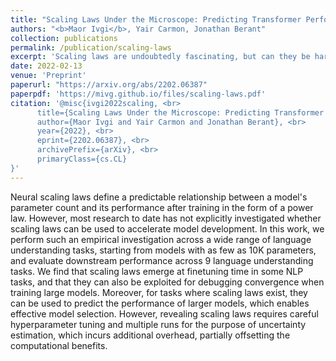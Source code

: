 ```yaml
---
title: "Scaling Laws Under the Microscope: Predicting Transformer Performance from Small Scale Experiments"
authors: "<b>Maor Ivgi</b>, Yair Carmon, Jonathan Berant"
collection: publications
permalink: /publication/scaling-laws
excerpt: 'Scaling laws are undoubtedly fascinating, but can they be harnessed for efficient model design? In this work, we explore their usefulness across a variety of language understanding tasks.'
date: 2022-02-13
venue: 'Preprint'
paperurl: "https://arxiv.org/abs/2202.06387"
paperpdf: 'https://mivg.github.io/files/scaling-laws.pdf'
citation: '@misc{ivgi2022scaling, <br>
      title={Scaling Laws Under the Microscope: Predicting Transformer Performance from Small Scale Experiments},  <br>
      author={Maor Ivgi and Yair Carmon and Jonathan Berant}, <br>
      year={2022}, <br>
      eprint={2202.06387}, <br>
      archivePrefix={arXiv}, <br>
      primaryClass={cs.CL}
}'
---
```

Neural scaling laws define a predictable relationship between a model's parameter count and its performance after training in the form of a power law. However, most research to date has not explicitly investigated whether scaling laws can be used to accelerate model development. In this work, we perform such an empirical investigation across a wide range of language understanding tasks, starting from models with as few as 10K parameters, and evaluate downstream performance across 9 language understanding tasks. We find that scaling laws emerge at finetuning time in some NLP tasks, and that they can also be exploited for debugging convergence when training large models. Moreover, for tasks where scaling laws exist, they can be used to predict the performance of larger models, which enables effective model selection. However, revealing scaling laws requires careful hyperparameter tuning and multiple runs for the purpose of uncertainty estimation, which incurs additional overhead, partially offsetting the computational benefits.